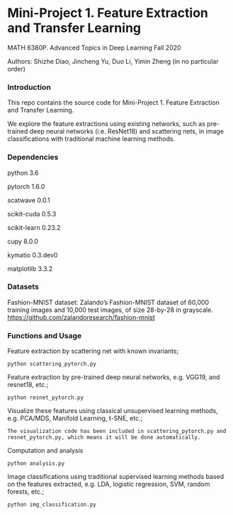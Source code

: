 # Mini-Project 1. Feature Extraction and Transfer Learning
MATH 6380P. Advanced Topics in Deep Learning Fall 2020

Authors: Shizhe Diao, Jincheng Yu, Duo Li, Yimin Zheng (in no particular order)

### Introduction
This repo contains the source code for Mini-Project 1. Feature Extraction and Transfer Learning.

We explore the feature extractions using existing networks, such as pre-trained deep neural networks (i.e. ResNet18) and scattering nets, in image classifications with traditional machine learning methods.

### Dependencies
python 3.6

pytorch 1.6.0

scatwave 0.0.1

scikit-cuda	0.5.3

scikit-learn	0.23.2

cupy	8.0.0

kymatio	0.3.dev0  

matplotlib	3.3.2 


### Datasets
Fashion-MNIST dataset: Zalando’s Fashion-MNIST dataset of 60,000 training images and 10,000 test images, of size 28-by-28 in grayscale.
https://github.com/zalandoresearch/fashion-mnist


### Functions and Usage
Feature extraction by scattering net with known invariants;
```
python scattering_pytorch.py
```
Feature extraction by pre-trained deep neural networks, e.g. VGG19, and resnet18, etc.;
```
python resnet_pytorch.py
```
Visualize these features using classical unsupervised learning methods, e.g. PCA/MDS, Manifold Learning, t-SNE, etc.;
```
The visualization code has been included in scattering_pytorch.py and resnet_pytorch.py, which means it will be done automatically. 
```
Computation and analysis
```
python analysis.py
```
Image classifications using traditional supervised learning methods based on the features extracted, e.g. LDA, logistic regression, SVM, random forests, etc.;
```
python img_classification.py
```
